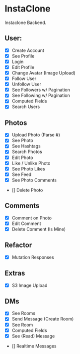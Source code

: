 # InstaClone

Instaclone Backend.

## User:

- [x] Create Account
- [x] See Profile
- [x] Login
- [x] Edit Profile
- [x] Change Avatar (Image Upload)
- [x] Follow User
- [x] Unfollow User
- [x] See Followers w/ Pagination
- [x] See Following w/ Pagination
- [x] Computed Fields
- [x] Search Users

## Photos

- [x] Upload Photo (Parse #)
- [x] See Photo
- [x] See Hashtags
- [x] Search Photos
- [x] Edit Photo
- [x] Like / Unlike Photo
- [x] See Photo Likes
- [x] See Feed
- [x] See Photo Comments
- [] Delete Photo

## Comments

- [x] Comment on Photo
- [x] Edit Comment
- [x] Delete Comment (Is Mine)

## Refactor

- [x] Mutation Responses

## Extras

- [x] S3 Image Upload

## DMs

- [x] See Rooms
- [x] Send Message (Create Room)
- [x] See Room
- [x] Computed Fields
- [x] See (Read) Message
- [] Realtime Messages
